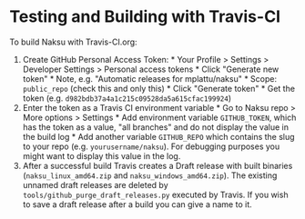 # Testing and Building with Travis-CI

To build Naksu with Travis-CI.org:

  1. Create GitHub Personal Access Token:
    * Your Profile > Settings > Developer Settings > Personal access tokens
    * Click "Generate new token"
    * Note, e.g. "Automatic releases for mplattu/naksu"
    * Scope: `public_repo` (check this and only this)
    * Click "Generate token"
    * Get the token (e.g. `d982bdb37a4a1c215c09528da5a615cfac199924`)
  1. Enter the token as a Travis CI environment variable
    * Go to Naksu repo > More options > Settings
    * Add environment variable `GITHUB_TOKEN`, which has the token as a value,
      "all branches" and do not display the value in the build log
    * Add another variable `GITHUB_REPO` which contains the slug to your repo
      (e.g. `yourusername/naksu`). For debugging purposes you might want to
      display this value in the log.
  1. After a successful build Travis creates a Draft release with built binaries (`naksu_linux_amd64.zip` and `naksu_windows_amd64.zip`).
     The existing unnamed draft releases are deleted by `tools/github_purge_draft_releases.py` executed by Travis. If you
     wish to save a draft release after a build you can give a name to it.
